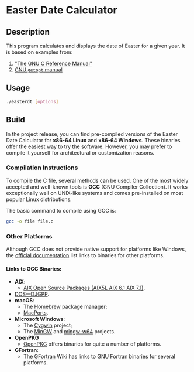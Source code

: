 # Easter Date Calculator

## Description

This program calculates and displays the date of Easter for a given year. It is based on examples from:

1. ["The GNU C Reference Manual"](https://www.gnu.org/software/gnu-c-manual/gnu-c-manual.html)
2. [GNU `getopt` manual](https://www.gnu.org/software/libc/manual/html_node/Getopt.html)

## Usage

```bash
./easterdt [options]
```

## Build

In the project release, you can find pre-compiled versions of the Easter Date Calculator for **x86-64 Linux** and **x86-64 Windows**. These binaries offer the easiest way to try the software. However, you may prefer to compile it yourself for architectural or customization reasons.

### Compilation Instructions

To compile the C file, several methods can be used. One of the most widely accepted and well-known tools is **GCC** (GNU Compiler Collection). It works exceptionally well on UNIX-like systems and comes pre-installed on most popular Linux distributions.

The basic command to compile using GCC is:

```bash
gcc -o file file.c
```

### Other Platforms

Although GCC does not provide native support for platforms like Windows, the [official documentation](https://gcc.gnu.org/install/binaries.html) list links to binaries for other platforms.

#### Links to GCC Binaries:

- **AIX**:
  - [AIX Open Source Packages (AIX5L AIX 6.1 AIX 7.1)](http://www.perzl.org/aix/).
- [DOS—DJGPP](http://www.delorie.com/djgpp/).
- **macOS**:
  - The [Homebrew](https://brew.sh/) package manager;
  - [MacPorts](https://www.macports.org/).
- **Microsoft Windows**:
  - The [Cygwin](https://sourceware.org/cygwin/) project;
  - The [MinGW](https://osdn.net/projects/mingw/) and [mingw-w64](https://www.mingw-w64.org/) projects.
- **OpenPKG**
  - [OpenPKG](http://www.openpkg.org/) offers binaries for quite a number of platforms.
- **GFortran**:
  - The [GFortran](https://gcc.gnu.org/wiki/GFortranBinaries) Wiki has links to GNU Fortran binaries for several platforms.
